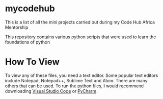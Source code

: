 # mycodehub
This is a list of all the mini projects carried out during my Code Hub Africa Mentorship

This repository contains various python scripts that were used to learn the foundations of python

# How To View
To view any of these files, you need a text editor. Some popular text editors include Notepad, Notepad++, Sublime Text and Atom. There are many others that can be used.
To run the python files, I would recommend downloading [Visual Studio Code](https://code.visualstudio.com/download) or [PyCharm](https://www.jetbrains.com/pycharm/download/#section=windows).
